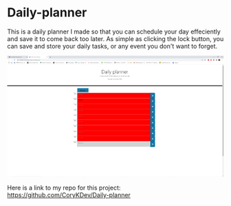 # Daily-planner
This is a daily planner I made so that you can schedule your day effeciently and save it to come back too later. As simple as clicking the lock button, you can save and store your daily tasks, or any event you don't want to forget.


<img src="images/daily-planner.jpg" alt="Daily Planner"/>


Here is a link to my repo for this project:
https://github.com/CoryKDev/Daily-planner 



